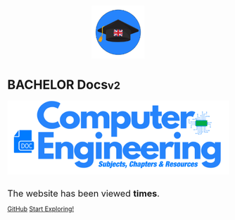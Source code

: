 <br>
<br>

<p align="center">
  <img src="images/env3.png" width="120" height="120" alt="Sublime's custom image"/>
</p>

# BACHELOR Docs<small>v2</small>


 <p align="center">
  <img src="images/covermainv2.png" alt="Sublime's custom image"/>
</p>

<h1 style="font-weight: 430;font-size: 20px;">The website has been viewed <b><span id="visits"></span> times</b>.</h1>


[GitHub](https://github.com/Y4HYA4/TheRealBachelorsDocs/)
[Start Exploring!](README.md)


